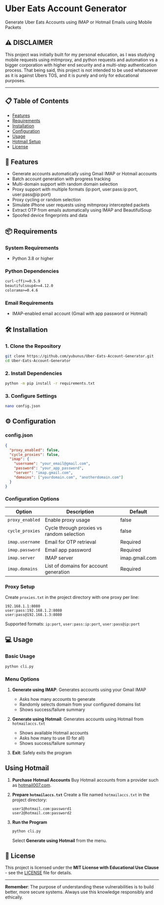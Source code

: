 # Uber Eats Account Generator

Generate Uber Eats Accounts using IMAP or Hotmail Emails using Mobile Packets

## ⚠️ DISCLAIMER

This project was initially built for my personal education, as I was studying mobile requests using mitmproxy, and python requests and automation vs a bigger corporation with higher end security and a multi-step authentication process. That being said, this project is not intended to be used whatsoever as it is against Ubers TOS, and it is purely and only for educational purposes.

---

## 📋 Table of Contents

- [Features](#features)
- [Requirements](#requirements)
- [Installation](#installation)
- [Configuration](#configuration)
- [Usage](#usage)
- [Hotmail Setup](#hotmail)
- [License](#license)

<h2 id="features">🚀 Features</h2>

- Generate accounts automatically using Gmail IMAP or Hotmail accounts
- Batch account generation with progress tracking
- Multi-domain support with random domain selection
- Proxy support with multiple formats (ip:port, user:pass:ip:port, user:pass@ip:port)
- Proxy cycling or random selection
- Simulate iPhone user requests using mitmproxy intercepted packets
- Extract OTP from emails automatically using IMAP and BeautifulSoup
- Spoofed device fingerprints and data

<h2 id="requirements">📦 Requirements</h2>

### System Requirements

- Python 3.8 or higher

### Python Dependencies

```txt
curl-cffi>=0.5.9
beautifulsoup4>=4.12.0
colorama>=0.4.6
```

### Email Requirements

- IMAP-enabled email account (Gmail with app password or Hotmail)

<h2 id="installation">🛠️ Installation</h2>

### 1. Clone the Repository

```bash
git clone https://github.com/yubunus/Uber-Eats-Account-Generator.git
cd Uber-Eats-Account-Generator
```

### 2. Install Dependencies

```bash
python -m pip install -r requirements.txt
```

### 3. Configure Settings

```bash
nano config.json
```

<h2 id="configuration">⚙️ Configuration</h2>

### config.json

```json
{
  "proxy_enabled": false,
  "cycle_proxies": false,
  "imap": {
    "username": "your_email@gmail.com",
    "password": "your_app_password",
    "server": "imap.gmail.com",
    "domains": ["yourdomain.com", "anotherdomain.com"]
  }
}
```

### Configuration Options

| Option           | Description                              | Default |
| ---------------- | ---------------------------------------- | ------- |
| `proxy_enabled`  | Enable proxy usage                       | false   |
| `cycle_proxies`  | Cycle through proxies vs random selection| false   |
| `imap.username`  | Email for OTP retrieval                  | Required|
| `imap.password`  | Email app password                       | Required|
| `imap.server`    | IMAP server                              | imap.gmail.com |
| `imap.domains`   | List of domains for account generation   | Required|

### Proxy Setup

Create `proxies.txt` in the project directory with one proxy per line:

```
192.168.1.1:8080
user:pass:192.168.1.2:8080
user:pass@192.168.1.3:8080
```

Supported formats: `ip:port`, `user:pass:ip:port`, `user:pass@ip:port`

<h2 id="usage">💻 Usage</h2>

### Basic Usage

```bash
python cli.py
```

### Menu Options

1. **Generate using IMAP**: Generates accounts using your Gmail IMAP
   - Asks how many accounts to generate
   - Randomly selects domain from your configured domains list
   - Shows success/failure summary

2. **Generate using Hotmail**: Generates accounts using Hotmail from `hotmailaccs.txt`
   - Shows available Hotmail accounts
   - Asks how many to use (0 for all)
   - Shows success/failure summary

3. **Exit**: Safely exits the program

<h2 id="hotmail">Using Hotmail</h2>

1. **Purchase Hotmail Accounts**
   Buy Hotmail accounts from a provider such as [hotmail007.com](https://hotmail007.com/).

2. **Prepare `hotmailaccs.txt`**
   Create a file named `hotmailaccs.txt` in the project directory:

   ```
   user1@hotmail.com:password1
   user2@hotmail.com:password2
   ```

3. **Run the Program**
   ```bash
   python cli.py
   ```
   Select **Generate using Hotmail** from the menu.

<h2 id="license">📄 License</h2>

This project is licensed under the **MIT License with Educational Use Clause** - see the [LICENSE](LICENSE) file for details.

---

**Remember**: The purpose of understanding these vulnerabilities is to build better, more secure systems. Always use this knowledge responsibly and ethically.
